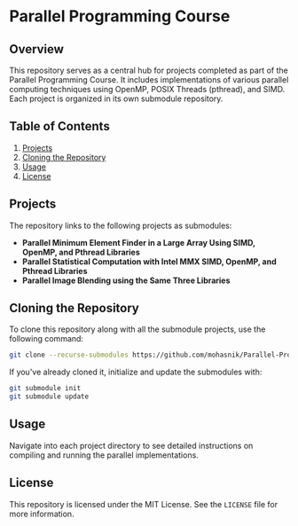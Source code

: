 
# Parallel Programming Course

## Overview

This repository serves as a central hub for projects completed as part of the Parallel Programming Course. It includes implementations of various parallel computing techniques using OpenMP, POSIX Threads (pthread), and SIMD. Each project is organized in its own submodule repository.

## Table of Contents

1. [Projects](#projects)
2. [Cloning the Repository](#cloning-the-repository)
3. [Usage](#usage)
4. [License](#license)

## Projects

The repository links to the following projects as submodules:

- **Parallel Minimum Element Finder in a Large Array Using SIMD, OpenMP, and Pthread Libraries**
- **Parallel Statistical Computation with Intel MMX SIMD, OpenMP, and Pthread Libraries**
- **Parallel Image Blending using the Same Three Libraries**


## Cloning the Repository

To clone this repository along with all the submodule projects, use the following command:

```sh
git clone --recurse-submodules https://github.com/mohasnik/Parallel-Programming-Course.git
```

If you've already cloned it, initialize and update the submodules with:

```sh
git submodule init
git submodule update
```

## Usage

Navigate into each project directory to see detailed instructions on compiling and running the parallel implementations.

## License

This repository is licensed under the MIT License. See the `LICENSE` file for more information.
